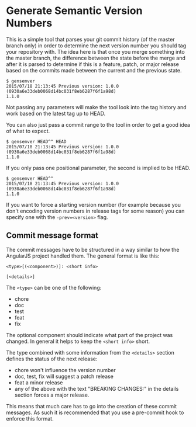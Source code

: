 # Generate Semantic Version Numbers

This is a simple tool that parses your git commit history (of the master branch
only) in order to determine the next version number you should tag your
repository with. The idea here is that once you merge something into the master
branch, the difference between the state before the merge and after it is parsed
to determine if this is a feature, patch, or major release based on the commits
made between the current and the previous state.

```
$ gensemver
2015/07/18 21:13:45 Previous version: 1.0.0 (0930a6e33deb0068d14bc031f8eb6287f6f1a98d)
1.1.0
```

Not passing any parameters will make the tool look into the tag history and work
based on the latest tag up to HEAD.

You can also just pass a commit range to the tool in order to get a good idea of
what to expect.

```
$ gensemver HEAD^^ HEAD
2015/07/18 21:13:45 Previous version: 1.0.0 (0930a6e33deb0068d14bc031f8eb6287f6f1a98d)
1.1.0
```

If you only pass one positional parameter, the second is implied to be HEAD.

```
$ gensemver HEAD^^
2015/07/18 21:13:45 Previous version: 1.0.0 (0930a6e33deb0068d14bc031f8eb6287f6f1a98d)
1.1.0
```

If you want to force a starting version number (for example because you don't
encoding version numbers in release tags for some reason) you can specify one
with the `-prev=<version>` flag.


## Commit message format

The commit messages have to be structured in a way similar to how the AngularJS
project handled them. The general format is like this:

```
<type>[(<component>)]: <short info>

[<details>]
```

The `<type>` can be one of the following:

* chore
* doc
* test
* feat
* fix

The optional component should indicate what part of the project was changed. In
general it helps to keep the `<short info>` short.

The type combined with some information from the `<details>` section defines the
status of the next release:

* chore won't influence the version number
* doc, test, fix will suggest a patch release
* feat a minor release
* any of the above with the text "BREAKING CHANGES:" in the details section
  forces a major release.

This means that much care has to go into the creation of these commit
messages. As such it is recommended that you use a pre-commit hook to enforce
this format.
